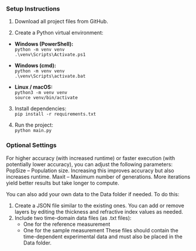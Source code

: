 ### Setup Instructions

1. Download all project files from GitHub.

2. Create a Python virtual environment:

- **Windows (PowerShell):**  
  `python -m venv venv`  
  `.\venv\Scripts\Activate.ps1`

- **Windows (cmd):**  
  `python -m venv venv`  
  `.\venv\Scripts\activate.bat`

- **Linux / macOS:**  
  `python3 -m venv venv`  
  `source venv/bin/activate`

3. Install dependencies:  
   `pip install -r requirements.txt`

4. Run the project:  
   `python main.py`


### Optional Settings

For higher accuracy (with increased runtime) or faster execution (with potentially lower accuracy), you can adjust the following parameters:
PopSize – Population size. Increasing this improves accuracy but also increases runtime.
Maxit – Maximum number of generations. More iterations yield better results but take longer to compute.

You can also add your own data to the Data folder if needed. To do this:
1. Create a JSON file similar to the existing ones. You can add or remove layers by editing the thickness and refractive index values as needed.
2. Include two time-domain data files (as .txt files):
   - One for the reference measurement
   - One for the sample measurement
These files should contain the time-dependent experimental data and must also be placed in the Data folder.
